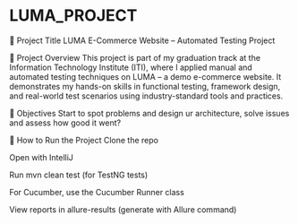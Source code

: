 # LUMA_PROJECT

📌 Project Title
LUMA E-Commerce Website – Automated Testing Project

🧪 Project Overview
This project is part of my graduation track at the Information Technology Institute (ITI), where I applied manual and automated testing techniques on LUMA – a demo e-commerce website.
It demonstrates my hands-on skills in functional testing, framework design, and real-world test scenarios using industry-standard tools and practices.

🎯 Objectives
Start to spot problems and design ur architecture, solve issues and assess how good it went? 

🚀 How to Run the Project
Clone the repo

Open with IntelliJ

Run mvn clean test (for TestNG tests)

For Cucumber, use the Cucumber Runner class

View reports in allure-results (generate with Allure command)


